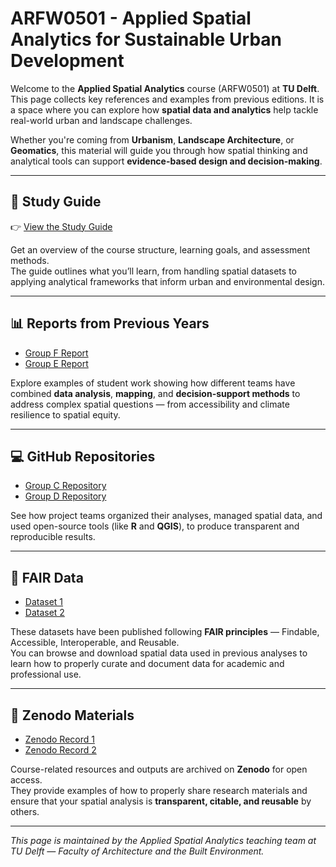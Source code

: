 # ARFW0501 - Applied Spatial Analytics for Sustainable Urban Development

Welcome to the **Applied Spatial Analytics** course (ARFW0501) at **TU Delft**.  
This page collects key references and examples from previous editions. It is a space where you can explore how **spatial data and analytics** help tackle real-world urban and landscape challenges.

Whether you're coming from **Urbanism**, **Landscape Architecture**, or **Geomatics**, this material will guide you through how spatial thinking and analytical tools can support **evidence-based design and decision-making**.

---

## 📘 Study Guide  
👉 [View the Study Guide](https://www.studyguide.tudelft.nl/opleidingen/study-guide/educations/10541#/details/11176)

Get an overview of the course structure, learning goals, and assessment methods.  
The guide outlines what you’ll learn, from handling spatial datasets to applying analytical frameworks that inform urban and environmental design.

---

## 📊 Reports from Previous Years  
- [Group F Report](https://sdgis-edu-tud.github.io/report-asa2025-groupf/)  
- [Group E Report](https://sdgis-edu-tud.github.io/report-asa2025-groupe/report.html)

Explore examples of student work showing how different teams have combined **data analysis**, **mapping**, and **decision-support methods** to address complex spatial questions — from accessibility and climate resilience to spatial equity.

---

## 💻 GitHub Repositories  
- [Group C Repository](https://github.com/sdgis-edu-tud/report-asa2025-groupc)  
- [Group D Repository](https://github.com/sdgis-edu-tud/report-asa2025-groupd)

See how project teams organized their analyses, managed spatial data, and used open-source tools (like **R** and **QGIS**), to produce transparent and reproducible results.

---

## 📂 FAIR Data  
- [Dataset 1](https://data.4tu.nl/datasets/48e04672-93f4-49a4-9c7b-76c57a844e24/1)  
- [Dataset 2](https://data.4tu.nl/datasets/924dc692-80e6-475f-8966-3bd672683f43/3)

These datasets have been published following **FAIR principles** — Findable, Accessible, Interoperable, and Reusable.  
You can browse and download spatial data used in previous analyses to learn how to properly curate and document data for academic and professional use.

---

## 🧾 Zenodo Materials  
- [Zenodo Record 1](https://zenodo.org/records/16039928)  
- [Zenodo Record 2](https://zenodo.org/records/16040409)

Course-related resources and outputs are archived on **Zenodo** for open access.  
They provide examples of how to properly share research materials and ensure that your spatial analysis is **transparent, citable, and reusable** by others.

---

_This page is maintained by the Applied Spatial Analytics teaching team at TU Delft — Faculty of Architecture and the Built Environment._
